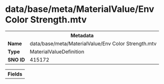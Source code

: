 <h1>data/base/meta/MaterialValue/Env Color Strength.mtv</h1><table><tr><th colspan="100%">Metadata</th></tr><tr><td><b>Name</b></td><td>data/base/meta/MaterialValue/Env Color Strength.mtv</td></tr><tr><td><b>Type</b></td><td>MaterialValueDefinition</td></tr><tr><td><b>SNO ID</b></td><td>415172</td></tr></table>

<table><tr><th colspan="100%">Fields</th></tr></table>

